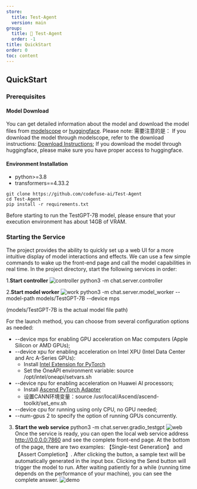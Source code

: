 ```yaml
---
store:
  title: Test-Agent
  version: main
group:
  title: 🌱 Test-Agent
  order: -1
title: QuickStart
order: 0
toc: content
---
```


## QuickStart
### Prerequisites

#### Model Download
You can get detailed information about the model and download the model files from [modelscope](https://modelscope.cn/models/codefuse-ai/TestGPT-7B) or [huggingface](https://huggingface.co/codefuse-ai/TestGPT-7B).
Please note:
需要注意的是：
If you download the model through modelscope, refer to the download instructions: [Download Instructions](https://www.modelscope.cn/docs/%E6%A8%A1%E5%9E%8B%E7%9A%84%E4%B8%8B%E8%BD%BD#%E4%BD%BF%E7%94%A8Git%E4%B8%8B%E8%BD%BD%E6%A8%A1%E5%9E%8B);
If you download the model through huggingface, please make sure you have proper access to huggingface.

#### Environment Installation
- python>=3.8
- transformers==4.33.2

```plain
git clone https://github.com/codefuse-ai/Test-Agent
cd Test-Agent
pip install -r requirements.txt
```

Before starting to run the TestGPT-7B model, please ensure that your execution environment has about 14GB of VRAM.


### Starting the Service

The project provides the ability to quickly set up a web UI for a more intuitive display of model interactions and effects. We can use a few simple commands to wake up the front-end page and call the model capabilities in real time. In the project directory, start the following services in order:

1.**Start controller**
![controller](https://github.com/codefuse-ai/Test-Agent/assets/103973989/e68ce187-c9f1-4ce8-9d59-ff9d8348d0ac)
python3 -m chat.server.controller

2.**Start model worker**
![work](https://github.com/codefuse-ai/Test-Agent/assets/103973989/073e4e79-4005-4c98-87f7-0eaa0b2b1e22)
python3 -m chat.server.model_worker --model-path models/TestGPT-7B --device mps

(models/TestGPT-7B is the actual model file path)

For the launch method, you can choose from several configuration options as needed:
- --device mps for enabling GPU acceleration on Mac computers (Apple Silicon or AMD GPUs);
- --device xpu for enabling acceleration on Intel XPU (Intel Data Center and Arc A-Series GPUs):
  - Install  [Intel Extension for PyTorch](https://intel.github.io/intel-extension-for-pytorch/xpu/latest/tutorials/installation.html)
  - Set the OneAPI environment variable: source /opt/intel/oneapi/setvars.sh
- --device npu for enabling acceleration on Huawei AI processors;
  - Install [Ascend PyTorch Adapter](https://github.com/Ascend/pytorch)
  - 设置CANN环境变量：source /usr/local/Ascend/ascend-toolkit/set_env.sh
- --device cpu for running using only CPU, no GPU needed;
- --num-gpus 2 to specify the option of running GPUs concurrently.


3. **Start the web service**
python3 -m chat.server.gradio_testgpt
![web](https://github.com/codefuse-ai/Test-Agent/assets/103973989/340dae35-573b-4046-a3e8-e87a91453601)
Once the service is ready, you can open the local web service address http://0.0.0.0:7860 and see the complete front-end page. At the bottom of the page, there are two examples: 【Single-test Generation】 and 【Assert Completion】. After clicking the button, a sample text will be automatically generated in the input box. Clicking the Send button will trigger the model to run. After waiting patiently for a while (running time depends on the performance of your machine), you can see the complete answer.
![demo](https://github.com/codefuse-ai/Test-Agent/assets/103973989/fd24274c-729b-4ce7-8763-a083b39300fb)
